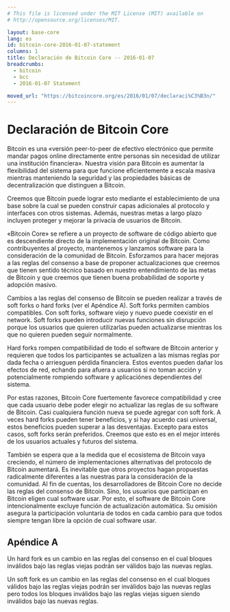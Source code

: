 ```yaml
---
# This file is licensed under the MIT License (MIT) available on
# http://opensource.org/licenses/MIT.

layout: base-core
lang: es
id: bitcoin-core-2016-01-07-statement
columns: 1
title: Declaración de Bitcoin Core -- 2016-01-07
breadcrumbs:
  - bitcoin
  - bcc
  - 2016-01-07 Statement

moved_url: "https://bitcoincore.org/es/2016/01/07/declaraci%C3%B3n/"
---
```

# Declaración de Bitcoin Core

Bitcoin es una «versión peer-to-peer de efectivo electrónico que permite mandar pagos online directamente entre personas sin necesidad de utilizar una institución financiera». Nuestra visión para Bitcoin es aumentar la flexibilidad del sistema para que funcione eficientemente a escala masiva mientras manteniendo la seguridad y las propiedades básicas de decentralización que distinguen a Bitcoin.

Creemos que Bitcoin puede lograr esto mediante el establecimiento de una base sobre la cual se pueden construir capas adicionales al protocolo y interfaces con otros sistemas. Además, nuestras metas a largo plazo incluyen proteger y mejorar la privacía de usuarios de Bitcoin.

«Bitcoin Core» se refiere a un proyecto de software de código abierto que es descendiente directo de la implementación original de Bitcoin. Como contribuyentes al proyecto, mantenemos y lanzamos software para la consideración de la comunidad de Bitcoin. Esforzamos para hacer mejoras a las reglas del consenso a base de proponer actualizaciones que creemos que tienen sentido técnico basado en nuestro entendimiento de las metas de Bitcoin y que creemos que tienen buena probabilidad de soporte y adopción masivo.

Cambios a las reglas del consenso de Bitcoin se pueden realizar a través de soft forks o hard forks (ver el Apéndice A). Soft forks permiten cambios compatibles. Con soft forks, software viejo y nuevo puede coexistir en el network. Soft forks pueden introducir nuevas funciones sin disrupción porque los usuarios que quieren utilizarlas pueden actualizarse mientras los que no quieren pueden seguir normalmente.

Hard forks rompen compatibilidad de todo el software de Bitcoin anterior y requieren que todos los participantes se actualizen a las mismas reglas por dada fecha o arriesguen pérdida financiera. Estos eventos pueden dañar los efectos de red, echando para afuera a usuarios si no toman acción y potencialmente rompiendo software y aplicaciónes dependientes del sistema.

Por estas razones, Bitcoin Core fuertemente favorece compatibilidad y cree que cada usuario debe poder elegir no actualizar las reglas de su software de Bitcoin. Casi cualquiera función nueva se puede agregar con soft fork. A veces hard forks pueden tener beneficios, y si hay acuerdo casi universal, estos beneficios pueden superar a las desventajas. Excepto para estos casos, soft forks serán preferidos. Creemos que esto es en el mejor interés de los usuarios actuales y futuros del sistema.

También se espera que a la medida que el ecosistema de Bitcoin vaya creciendo, el número de implementaciones alternativas del protocolo de Bitcoin aumentará. Es inevitable que otros proyectos hagan propuestas radicalmente diferentes a las nuestras para la consideración de la comunidad. Al fin de cuentas, los desarrolladores de Bitcoin Core no decide las reglas del consenso de Bitcoin. Sino, los usuarios que participan en Bitcoin eligen cual software usar. Por esto, el software de Bitcoin Core intencionalmente excluye función de actualización automática. Su omisión asegura la participación voluntaria de todos en cada cambio para que todos siempre tengan libre la opción de cual software usar.
 
## Apéndice A

Un hard fork es un cambio en las reglas del consenso en el cual bloques inválidos bajo las reglas viejas podrán ser válidos bajo las nuevas reglas.

Un soft fork es un cambio en las reglas del consenso en el cual bloques válidos bajo las reglas viejas podrán ser inválidos bajo las nuevas reglas pero todos los bloques inválidos bajo las reglas viejas siguen siendo inválidos bajo las nuevas reglas.
